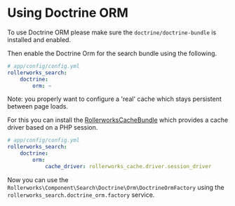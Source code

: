 Using Doctrine ORM
==================

To use Doctrine ORM please make sure the `doctrine/doctrine-bundle`
is installed and enabled.

Then enable the Doctrine Orm for the search bundle using the following.

``` yaml
# app/config/config.yml
rollerworks_search:
    doctrine:
        orm: ~
```

Note: you properly want to configure a 'real' cache which stays persistent between page loads.

For this you can install the [RollerworksCacheBundle](https://github.com/rollerworks/RollerworksCacheBundle)
which provides a cache driver based on a PHP session.

``` yaml
# app/config/config.yml
rollerworks_search:
    doctrine:
        orm:
            cache_driver: rollerworks_cache.driver.session_driver
```

Now you can use the `Rollerworks\Component\Search\Doctrine\Orm\DoctrineOrmFactory` using
the `rollerworks_search.doctrine_orm.factory` service.
